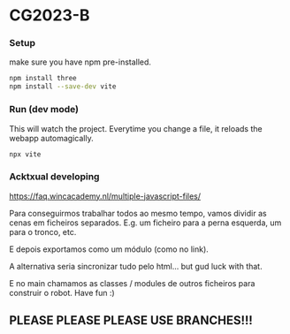 # CG2023-B

### Setup
make sure you have npm pre-installed.
```bash
npm install three
npm install --save-dev vite
```

### Run (dev mode)
This will watch the project. Everytime you change a file, it reloads the webapp
automagically.
```bash
npx vite
```

### Acktxual developing
https://faq.wincacademy.nl/multiple-javascript-files/

Para conseguirmos trabalhar todos ao mesmo tempo, vamos dividir as cenas em
ficheiros separados. E.g. um ficheiro para a perna esquerda, um para o tronco,
etc.

E depois exportamos como um módulo (como no link).

A alternativa seria sincronizar tudo pelo html... but gud luck with that.

E no main chamamos as classes / modules de outros ficheiros para construir o
robot. Have fun :)

## PLEASE PLEASE PLEASE USE BRANCHES!!!
